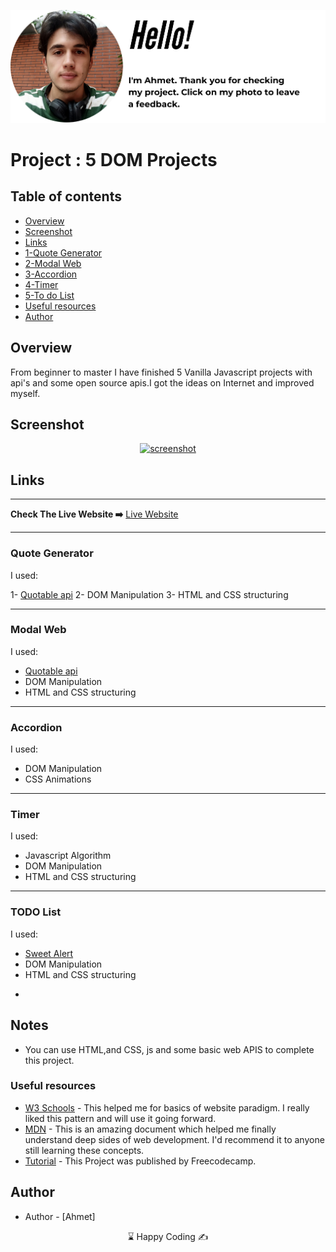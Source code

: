 <p align="center">
<a href="https://www.linkedin.com/in/ahmet-ayd%C4%B1n-2583b1199/" target="_blank"><img src="ahmet.png" alt="screenshot"></a>
</p>




# Project : 5 DOM Projects 

## Table of contents

  - [Overview](#the-challenge)
  - [Screenshot](#screenshot)
  - [Links](#links)
  - [1-Quote Generator](#quote-generator)
  - [2-Modal Web](#modal-web)
  - [3-Accordion](#accordion)
  - [4-Timer](#timer)
  - [5-To do List](#todo-list)
  - [Useful resources](#useful-resources)
- [Author](#author)



## Overview
From beginner to master I have finished 5 Vanilla Javascript projects with api's and some open source apis.I got the ideas on Internet and improved myself.

## Screenshot
<p align="center">
<a href="https://bavi-boop.github.io/five-DOM-projects/"><img src="DOM.gif" alt="screenshot"></a>
</p>



## Links
<hr>
<b>Check The Live Website ➡️</b> <a href="https://bavi-boop.github.io/five-DOM-projects/">Live Website</a>
<hr>

### Quote Generator
I used:


1- <a href="https://github.com/lukePeavey/quotable">Quotable api</a>
2- DOM Manipulation
3- HTML and CSS structuring

<hr>

### Modal Web
<p>I used:</p>
<ul>
  <li><a href="https://github.com/lukePeavey/quotable">Quotable api</a></li>
  <li> DOM Manipulation</li>
  <li>HTML and CSS structuring</li>
</ul>

<hr>

### Accordion
<p>I used:</p>
<ul>
  <li> DOM Manipulation</li>
  <li>CSS Animations</li>
</ul>

<hr>

### Timer
<p>I used:</p>
<ul>
  <li>Javascript Algorithm</li>
  <li>DOM Manipulation</li>
  <li>HTML and CSS structuring</li>
</ul>

<hr>

### TODO List
<p>I used:</p>
<ul>
  <li><a href="https://sweetalert2.github.io/e">Sweet Alert</a></li>
  <li>DOM Manipulation</li>
  <li>HTML and CSS structuring</li>
</ul>




-

## Notes

- You can use HTML,and CSS, js and some basic web APIS to complete this project.

### Useful resources

- [W3 Schools](https://www.w3schools.com/) - This helped me for basics of website paradigm. I really liked this pattern and will use it going forward.
- [MDN](https://developer.mozilla.org/en-US/) - This is an amazing document which helped me finally understand deep sides of web development. I'd recommend it to anyone still learning these concepts.
- [Tutorial](https://www.youtube.com/watch?v=5fb2aPlgoys) - This Project was published by Freecodecamp.





## Author

- Author - [Ahmet]

<center> &#8987; Happy Coding  &#9997; </center>
